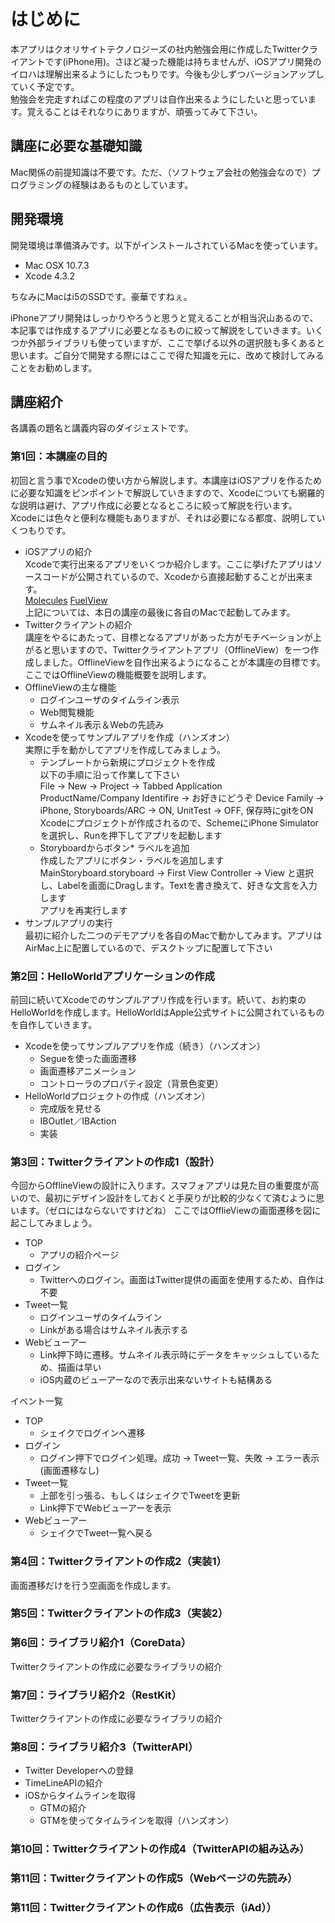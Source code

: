 はじめに
================
本アプリはクオリサイトテクノロジーズの社内勉強会用に作成したTwitterクライアントです(iPhone用)。さほど凝った機能は持ちませんが、iOSアプリ開発のイロハは理解出来るようにしたつもりです。今後も少しずつバージョンアップしていく予定です。   
勉強会を完走すればこの程度のアプリは自作出来るようにしたいと思っています。覚えることはそれなりにありますが、頑張ってみて下さい。

講座に必要な基礎知識
----------------
Mac関係の前提知識は不要です。ただ、（ソフトウェア会社の勉強会なので）プログラミングの経験はあるものとしています。

開発環境
----------------
開発環境は準備済みです。以下がインストールされているMacを使っています。
  * Mac OSX 10.7.3
  * Xcode 4.3.2

ちなみにMacはi5のSSDです。豪華ですねぇ。  

iPhoneアプリ開発はしっかりやろうと思うと覚えることが相当沢山あるので、本記事では作成するアプリに必要となるものに絞って解説をしていきます。いくつか外部ライブラリも使っていますが、ここで挙げる以外の選択肢も多くあると思います。ご自分で開発する際にはここで得た知識を元に、改めて検討してみることをお勧めします。  

講座紹介
----------------
各講義の題名と講義内容のダイジェストです。

### 第1回：本講座の目的
初回と言う事でXcodeの使い方から解説します。本講座はiOSアプリを作るために必要な知識をピンポイントで解説していきますので、Xcodeについても網羅的な説明は避け、アプリ作成に必要となるところに絞って解説を行います。  
Xcodeには色々と便利な機能もありますが、それは必要になる都度、説明していくつもりです。

* iOSアプリの紹介  
  Xcodeで実行出来るアプリをいくつか紹介します。ここに挙げたアプリはソースコードが公開されているので、Xcodeから直接起動することが出来ます。  
  [Molecules](http://www.sunsetlakesoftware.com/molecules) [FuelView](http://cocoawithlove.com/2011/06/process-of-writing-ios-application.html)  
  上記については、本日の講座の最後に各自のMacで起動してみます。
* Twitterクライアントの紹介  
  講座をやるにあたって、目標となるアプリがあった方がモチベーションが上がると思いますので、Twitterクライアントアプリ（OfflineView）を一つ作成しました。OfflineViewを自作出来るようになることが本講座の目標です。
  ここではOfflineViewの機能概要を説明します。
* OfflineViewの主な機能
  * ログインユーザのタイムライン表示
  * Web閲覧機能
  * サムネイル表示＆Webの先読み
* Xcodeを使ってサンプルアプリを作成（ハンズオン）  
  実際に手を動かしてアプリを作成してみましょう。
  * テンプレートから新規にプロジェクトを作成  
  以下の手順に沿って作業して下さい  
  File -> New -> Project -> Tabbed Application  
  ProductName/Company Identifire -> お好きにどうぞ
  Device Family -> iPhone, Storyboards/ARC -> ON, UnitTest -> OFF, 保存時にgitをON  
  Xcodeにプロジェクトが作成されるので、SchemeにiPhone Simulatorを選択し、Runを押下してアプリを起動します
  * Storyboardからボタン* ラベルを追加  
  作成したアプリにボタン・ラベルを追加します  
  MainStoryboard.storyboard -> First View Controller -> View と選択し、Labelを画面にDragします。Textを書き換えて、好きな文言を入力します  
  アプリを再実行します
* サンプルアプリの実行  
  最初に紹介した二つのデモアプリを各自のMacで動かしてみます。アプリはAirMac上に配置しているので、デスクトップに配置して下さい

### 第2回：HelloWorldアプリケーションの作成  
前回に続いてXcodeでのサンプルアプリ作成を行います。続いて、お約束のHelloWorldを作成します。HelloWorldはApple公式サイトに公開されているものを自作していきます。
* Xcodeを使ってサンプルアプリを作成（続き）（ハンズオン）
  * Segueを使った画面遷移
  * 画面遷移アニメーション
  * コントローラのプロパティ設定（背景色変更）
* HelloWorldプロジェクトの作成（ハンズオン）
  * 完成版を見せる
  * IBOutlet／IBAction
  * 実装

### 第3回：Twitterクライアントの作成1（設計）
今回からOfflineViewの設計に入ります。スマフォアプリは見た目の重要度が高いので、最初にデザイン設計をしておくと手戻りが比較的少なくて済むように思います。（ゼロにはならないですけどね）
ここではOfflieViewの画面遷移を図に起こしてみましょう。
* TOP
  * アプリの紹介ページ
* ログイン
  * Twitterへのログイン。画面はTwitter提供の画面を使用するため、自作は不要
* Tweet一覧
  * ログインユーザのタイムライン
  * Linkがある場合はサムネイル表示する
* Webビューアー
  * Link押下時に遷移。サムネイル表示時にデータをキャッシュしているため、描画は早い
  * iOS内蔵のビューアーなので表示出来ないサイトも結構ある

イベント一覧
* TOP
  * シェイクでログインへ遷移
* ログイン
  * ログイン押下でログイン処理。成功 -> Tweet一覧、失敗 -> エラー表示(画面遷移なし)
* Tweet一覧
  * 上部を引っ張る、もしくはシェイクでTweetを更新
  * Link押下でWebビューアーを表示
* Webビューアー
  * シェイクでTweet一覧へ戻る

### 第4回：Twitterクライアントの作成2（実装1）
画面遷移だけを行う空画面を作成します。

### 第5回：Twitterクライアントの作成3（実装2）

### 第6回：ライブラリ紹介1（CoreData）
Twitterクライアントの作成に必要なライブラリの紹介

### 第7回：ライブラリ紹介2（RestKit）
Twitterクライアントの作成に必要なライブラリの紹介

### 第8回：ライブラリ紹介3（TwitterAPI）
* Twitter Developerへの登録
* TimeLineAPIの紹介
* iOSからタイムラインを取得
  * GTMの紹介
  * GTMを使ってタイムラインを取得（ハンズオン）

### 第10回：Twitterクライアントの作成4（TwitterAPIの組み込み）

### 第11回：Twitterクライアントの作成5（Webページの先読み）

### 第11回：Twitterクライアントの作成6（広告表示（iAd））